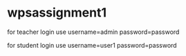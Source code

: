 # wpsassignment1
for teacher login use
username=admin
password=password

for student login use
username=user1
password=password
